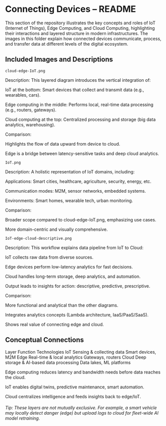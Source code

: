 # Connecting Devices – README
This section of the repository illustrates the key concepts and roles of IoT (Internet of Things), Edge Computing, and Cloud Computing, highlighting their interactions and layered structure in modern infrastructures. The images in this folder explain how connected devices communicate, process, and transfer data at different levels of the digital ecosystem.

## Included Images and Descriptions

`cloud-edge-IoT.png`

Description:
This layered diagram introduces the vertical integration of:

IoT at the bottom: Smart devices that collect and transmit data (e.g., wearables, cars).

Edge computing in the middle: Performs local, real-time data processing (e.g., routers, gateways).

Cloud computing at the top: Centralized processing and storage (big data analytics, warehousing).

Comparison:

Highlights the flow of data upward from device to cloud.

Edge is a bridge between latency-sensitive tasks and deep cloud analytics.

`IoT.png`

Description:
A holistic representation of IoT domains, including:

Applications: Smart cities, healthcare, agriculture, security, energy, etc.

Communication modes: M2M, sensor networks, embedded systems.

Environments: Smart homes, wearable tech, urban monitoring.

Comparison:

Broader scope compared to cloud-edge-IoT.png, emphasizing use cases.

More domain-centric and visually comprehensive.

`IoT-edge-cloud-descriptive.png`

Description:
This workflow explains data pipeline from IoT to Cloud:

IoT collects raw data from diverse sources.

Edge devices perform low-latency analytics for fast decisions.

Cloud handles long-term storage, deep analytics, and automation.

Output leads to insights for action: descriptive, predictive, prescriptive.

Comparison:

More functional and analytical than the other diagrams.

Integrates analytics concepts (Lambda architecture, IaaS/PaaS/SaaS).

Shows real value of connecting edge and cloud.

## Conceptual Connections
Layer	Function	Technologies
IoT	Sensing & collecting data	Smart devices, M2M
Edge	Real-time & local analytics	Gateways, routers
Cloud	Deep storage & AI-based data processing	Data lakes, ML platforms

Edge computing reduces latency and bandwidth needs before data reaches the cloud.

IoT enables digital twins, predictive maintenance, smart automation.

Cloud centralizes intelligence and feeds insights back to edge/IoT.

###### Tip: These layers are not mutually exclusive. For example, a smart vehicle may locally detect danger (edge) but upload logs to cloud for fleet-wide AI model retraining.
